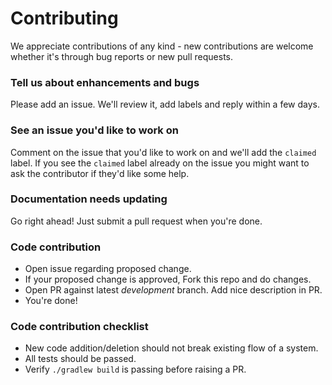 # Contributing

We appreciate contributions of any kind - new contributions
are welcome whether it's through bug reports or new pull requests.

### Tell us about enhancements and bugs

Please add an issue. We'll review it, add labels and reply within a few days.

### See an issue you'd like to work on

Comment on the issue that you'd like to work on and we'll add the
`claimed` label.  If you see the `claimed` label already on the issue you
might want to ask the contributor if they'd like some help.

### Documentation needs updating

Go right ahead! Just submit a pull request when you're done.

### Code contribution

- Open issue regarding proposed change.
- If your proposed change is approved, Fork this repo and do changes.
- Open PR against latest *development* branch. Add nice description in PR.
- You're done!

### Code contribution checklist

- New code addition/deletion should not break existing flow of a system.
- All tests should be passed.
- Verify `./gradlew build` is passing before raising a PR.
